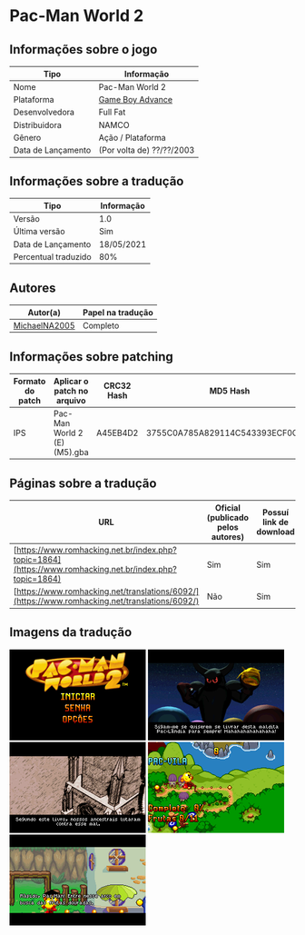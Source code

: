 # Pac-Man World 2

## Informações sobre o jogo

| Tipo | Informação |
| ----------- | ----------- |
| Nome | Pac\-Man World 2 |
| Plataforma | [Game Boy Advance](../) |
| Desenvolvedora | Full Fat |
| Distribuidora | NAMCO |
| Gênero | Ação / Plataforma |
| Data de Lançamento | (Por volta de) ??/??/2003 |

## Informações sobre a tradução

| Tipo | Informação |
| ----------- | ----------- |
| Versão | 1\.0 |
| Última versão | Sim |
| Data de Lançamento | 18/05/2021 |
| Percentual traduzido | 80% |

## Autores

| Autor(a) | Papel na tradução |
| ----------- | ----------- |
| [MichaelNA2005](../../../autores/michaelna2005/) | Completo |

## Informações sobre patching

| Formato do patch | Aplicar o patch no arquivo | CRC32 Hash | MD5 Hash |
| ----------- | ----------- | ----------- | ----------- |
| IPS | Pac\-Man World 2 \(E\) \(M5\)\.gba | A45EB4D2 | 3755C0A785A829114C543393ECF0CB4E |

## Páginas sobre a tradução

| URL | Oficial (publicado pelos autores) | Possuí link de download |
| ----------- | ----------- | ----------- |
| [https://www.romhacking.net.br/index.php?topic=1864](https://www.romhacking.net.br/index.php?topic=1864) | Sim | Sim |
| [https://www.romhacking.net/translations/6092/](https://www.romhacking.net/translations/6092/) | Não | Sim |

## Imagens da tradução

![Imagem de exemplo da tradução 1](1.png)
![Imagem de exemplo da tradução 2](2.png)
![Imagem de exemplo da tradução 3](3.png)
![Imagem de exemplo da tradução 4](4.png)
![Imagem de exemplo da tradução 5](5.png)